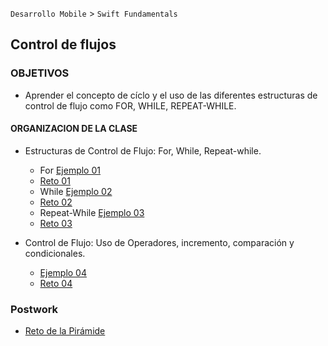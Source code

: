 
`Desarrollo Mobile` > `Swift Fundamentals`


## Control de flujos 

### OBJETIVOS 

- Aprender el concepto de cíclo y el uso de las diferentes estructuras de control de flujo como FOR, WHILE, REPEAT-WHILE.

#### ORGANIZACION DE LA CLASE 

- Estructuras de Control de Flujo: 
For, While, Repeat-while.

	- For [Ejemplo 01](Ejemplo-01)
	- [Reto 01](Reto-01)
	- While [Ejemplo 02](Ejemplo-02)
	- [Reto 02](Reto-02)
	- Repeat-While [Ejemplo 03](Ejemplo-03)
	- [Reto 03](Reto-03)

- Control de Flujo: Uso de Operadores, incremento, comparación y condicionales.

	- [Ejemplo 04](Ejemplo-04)
	- [Reto 04](Reto-04)


### Postwork

- [Reto de la Pirámide](Postwork)
